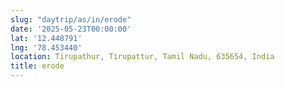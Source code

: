 ```yaml
---
slug: "daytrip/as/in/erode"
date: '2025-05-23T00:00:00'
lat: '12.448791'
lng: '78.453440'
location: Tirupathur, Tirupattur, Tamil Nadu, 635654, India
title: erode
---
```



